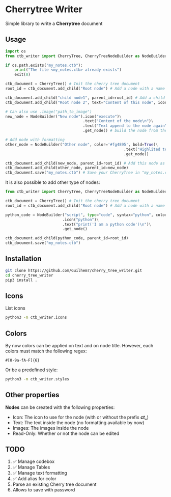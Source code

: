 # Cherrytree Writer
Simple library to write a **Cherrytree** document

## Usage
```python
import os
from ctb_writer import CherryTree, CherryTreeNodeBuilder as NodeBuilder

if os.path.exists("my_notes.ctb"):
    print("The file <my_notes.ctb> already exists")
    exit(0)

ctb_document = CherryTree() # Init the cherry tree document
root_id = ctb_document.add_child("Root node") # Add a node with a name

ctb_document.add_child("child node1", parent_id=root_id) # Add a child to the root node
ctb_document.add_child("Root node 2", text="Content of this node", icon="plus") # Add another root node, with some meta_infos

# Can also use .image("path_to_image")
new_node = NodeBuilder("New node").icon("execute")\
                                  .text("Content of the node\n")\
                                  .text("Text append to the node again")\
                                  .get_node() # build the node from the previous infos

# Add node with formatting
other_node = NodeBuilder("Other node", color='#fg4895', bold=True)\
                                                    .text("Highlited text\n", style={"bold":True, "fg":"darkorange","bg": "#ffffff"})\
                                                    .get_node()

ctb_document.add_child(new_node, parent_id=root_id) # Add this node as the child of the first root node
ctb_document.add_child(other_node, parent_id=new_node)
ctb_document.save("my_notes.ctb") # Save your CherryTree in "my_notes.ctb"

```

It is also possible to add other type of nodes:
```python
from ctb_writer import CherryTree, CherryTreeNodeBuilder as NodeBuilder

ctb_document = CherryTree() # Init the cherry tree document
root_id = ctb_document.add_child("Root node") # Add a node with a name

python_code = NodeBuilder("script", type="code", syntax="python", color="goldenrod")\
                         .icon("python")\
                         .text("print('I am a python code')\n")\
                         .get_node()

ctb_document.add_child(python_code, parent_id=root_id)
ctb_document.save("my_notes.ctb")
```

## Installation
```bash
git clone https://github.com/Guilhem7/cherry_tree_writer.git
cd cherry_tree_writer
pip3 install .
```

## Icons
List icons
```bash
python3 -m ctb_writer.icons 
```

## Colors
By now colors can be applied on text and on node title.
However, each colors must match the following regex:
```
#[0-9a-fA-F]{6}
```

Or be a predefined style:
```bash
python3 -m ctb_writer.styles
```


## Other properties
**Nodes** can be created with the following properties:
 - Icon: The icon to use for the node (with or without the prefix **_ct__**)
 - Text: The text inside the node (no formatting available by now)
 - Images: The images inside the node
 - Read-Only: Whether or not the node can be edited

## TODO
1. :white_check_mark: Manage codebox
2. :white_check_mark: Manage Tables
3. :white_check_mark: Manage text formatting
4. :white_check_mark: Add alias for color
5. Parse an existing Cherry tree document
6. Allows to save with password
